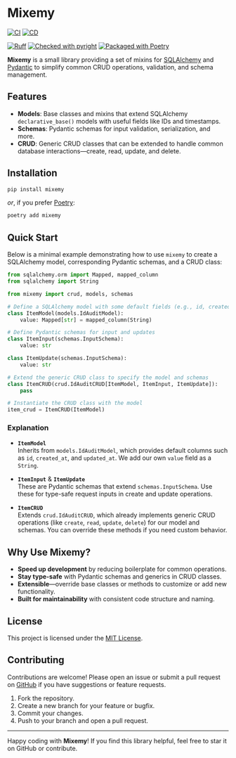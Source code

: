 # Mixemy

[![CI](https://github.com/frostyfeet909/mixemy/actions/workflows/ci.yml/badge.svg)](https://github.com/frostyfeet909/mixemy/actions/workflows/ci.yml)
[![CD](https://github.com/frostyfeet909/mixemy/actions/workflows/cd.yml/badge.svg)](https://github.com/frostyfeet909/mixemy/actions/workflows/cd.yml)

[![Ruff](https://img.shields.io/endpoint?url=https://raw.githubusercontent.com/astral-sh/ruff/main/assets/badge/v2.json)](https://github.com/astral-sh/ruff)
[![Checked with pyright](https://microsoft.github.io/pyright/img/pyright_badge.svg)](https://microsoft.github.io/pyright/)
[![Packaged with Poetry](https://img.shields.io/badge/packaging-poetry-cyan.svg)](https://python-poetry.org/)

**Mixemy** is a small library providing a set of mixins for [SQLAlchemy](https://www.sqlalchemy.org/) and [Pydantic](https://docs.pydantic.dev/) to simplify common CRUD operations, validation, and schema management.

## Features

- **Models**: Base classes and mixins that extend SQLAlchemy `declarative_base()` models with useful fields like IDs and timestamps.
- **Schemas**: Pydantic schemas for input validation, serialization, and more.
- **CRUD**: Generic CRUD classes that can be extended to handle common database interactions—create, read, update, and delete.

## Installation

```bash
pip install mixemy
```

*or*, if you prefer [Poetry](https://python-poetry.org/):

```bash
poetry add mixemy
```

## Quick Start

Below is a minimal example demonstrating how to use `mixemy` to create a SQLAlchemy model, corresponding Pydantic schemas, and a CRUD class:

```python
from sqlalchemy.orm import Mapped, mapped_column
from sqlalchemy import String

from mixemy import crud, models, schemas

# Define a SQLAlchemy model with some default fields (e.g., id, created_at, updated_at)
class ItemModel(models.IdAuditModel):
    value: Mapped[str] = mapped_column(String)

# Define Pydantic schemas for input and updates
class ItemInput(schemas.InputSchema):
    value: str

class ItemUpdate(schemas.InputSchema):
    value: str

# Extend the generic CRUD class to specify the model and schemas
class ItemCRUD(crud.IdAuditCRUD[ItemModel, ItemInput, ItemUpdate]):
    pass

# Instantiate the CRUD class with the model
item_crud = ItemCRUD(ItemModel)
```

### Explanation

- **`ItemModel`**  
  Inherits from `models.IdAuditModel`, which provides default columns such as `id`, `created_at`, and `updated_at`. We add our own `value` field as a `String`.

- **`ItemInput`** & **`ItemUpdate`**  
  These are Pydantic schemas that extend `schemas.InputSchema`. Use these for type-safe request inputs in create and update operations.

- **`ItemCRUD`**  
  Extends `crud.IdAuditCRUD`, which already implements generic CRUD operations (like `create`, `read`, `update`, `delete`) for our model and schemas. You can override these methods if you need custom behavior.

## Why Use Mixemy?

- **Speed up development** by reducing boilerplate for common operations.
- **Stay type-safe** with Pydantic schemas and generics in CRUD classes.
- **Extensible**—override base classes or methods to customize or add new functionality.
- **Built for maintainability** with consistent code structure and naming.

## License

This project is licensed under the [MIT License](LICENSE).

## Contributing

Contributions are welcome! Please open an issue or submit a pull request on [GitHub](https://github.com/frostyfeet909/mixemy) if you have suggestions or feature requests.

1. Fork the repository.
2. Create a new branch for your feature or bugfix.
3. Commit your changes.
4. Push to your branch and open a pull request.

---

Happy coding with **Mixemy**! If you find this library helpful, feel free to star it on GitHub or contribute.
